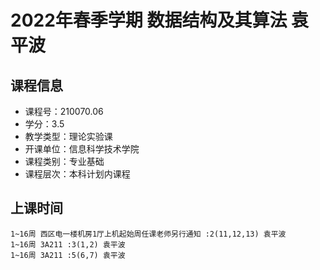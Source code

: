 # 2022年春季学期 数据结构及其算法 袁平波






## 课程信息

- 课程号：210070.06
- 学分：3.5
- 教学类型：理论实验课
- 开课单位：信息科学技术学院
- 课程类别：专业基础
- 课程层次：本科计划内课程

## 上课时间

```
1~16周 西区电一楼机房1厅上机起始周任课老师另行通知 :2(11,12,13) 袁平波
1~16周 3A211 :3(1,2) 袁平波
1~16周 3A211 :5(6,7) 袁平波
```

